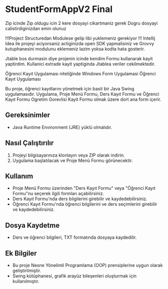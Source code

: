 # StudentFormAppV2 Final 

Zip icinde Zip oldugu icin 2 kere dosyayi cikartmaniz gerek
Dogru dosyayi calistirdiginizdan emin olunuz

!!!Project Structuredan Modulese gelip libi yuklemeniz gerekiyor
!!! Intellij Idea ile projeyi aciyorsaniz actiginizda open SDK yapmalisiniz ve Grovvy kutuphanesini modulunu eklemeniz lazim yoksa kodta hata gosterir.


Jtable bos durmasin diye projenin icinde kendim Formu kullanarak kayit yaptirdim. Kullanici extrade kayit yaptiginda Jtablea veriler cekilmektedir.

 Öğrenci Kayıt Uygulaması niteliğinde Windows Form Uygulamasi
Öğrenci Kayıt Uygulaması

Bu proje, öğrenci kayıtlarını yönetmek için basit bir Java Swing uygulamasıdır. Uygulama, Proje Menü Formu, Ders Kayıt Formu ve Öğrenci Kayıt Formu Ogretim Gorevlisi Kayit Formu olmak üzere dort ana form içerir.

## Gereksinimler

- Java Runtime Environment (JRE) yüklü olmalıdır.

## Nasıl Çalıştırılır

1. Projeyi bilgisayarınıza klonlayın veya ZIP olarak indirin.
2. Uygulama başlatılacak ve Proje Menü Formu görünecektir.

## Kullanım

- Proje Menü Formu üzerinden "Ders Kayıt Formu" veya "Öğrenci Kayıt Formu"nu seçerek ilgili formları açabilirsiniz.
- Ders Kayıt Formu'nda ders bilgilerini girebilir ve kaydedebilirsiniz.
- Öğrenci Kayıt Formu'nda öğrenci bilgilerini ve ders seçimlerini girebilir ve kaydedebilirsiniz.

## Dosya Kaydetme

- Ders ve öğrenci bilgileri, TXT formatında dosyaya kaydedilir.


## Ek Bilgiler

- Bu proje Nesne Yönelimli Programlama (OOP) prensiplerine uygun olarak geliştirilmiştir.
- Swing kütüphanesi, grafik arayüz bileşenleri oluşturmak için kullanılmıştır.



